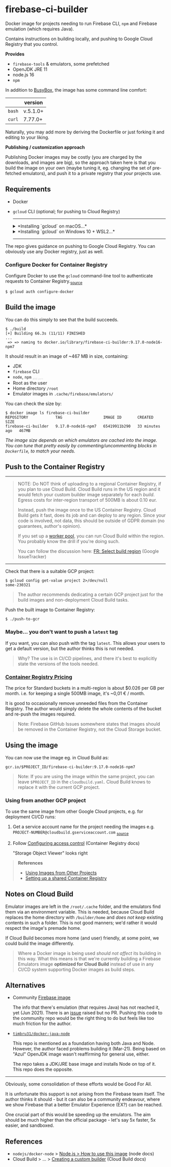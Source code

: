 # firebase-ci-builder

Docker image for projects needing to run Firebase CLI, `npm` and Firebase emulation (which requires Java).

Contains instructions on building locally, and pushing to Google Cloud Registry that you control.

**Provides**

- `firebase-tools` & emulators, some prefetched
- OpenJDK JRE 11
- node.js 16
- `npm`

In addition to [BusyBox](https://en.wikipedia.org/wiki/BusyBox), the image has some command line comfort:

||version|
|---|---|
|`bash`|v.5.1.0+|
|`curl`|7.77.0+|

Naturally, you may add more by deriving the Dockerfile or just forking it and editing to your liking.

**Publishing / customization approach**

Publishing Docker images may be costly (you are charged by the downloads, and images are big), so the approach taken here is that you build the image on your own (maybe tuning it, eg. changing the set of pre-fetched emulators), and push it to a private registry that *your* projects use.

## Requirements

- Docker
- `gcloud` CLI (optional; for pushing to Cloud Registry)

   --- 
   
   <details><summary>*Installing `gcloud` on macOS...*</summary>
      
   1. Download the package from [official installation page](https://cloud.google.com/sdk/docs/install)
   2. Extract in the downloads folder, but then..
   3. Move `google-cloud-sdk` to a location where you'd like it to remain (e.g. `~/bin`).
   
      When you run the install script, the software is installed *in place*. You cannot move it around any more.
      
   4. From here, you can follow the official instructions:
   
      `./google-cloud-sdk/install.sh`
   
      `./google-cloud-sdk/bin/gcloud init`
   
   To update: `gcloud components update`
   </details>

   <details><summary>*Installing `gcloud` on Windows 10 + WSL2...*</summary>

   ```
   $ apt-get install google-cloud-sdk
   ```
   
   >Note: This version may lack a bit behind, and doesn't have support for `gcloud components`, but should be enough.
   
   To update: `sudo apt-get upgrade google-cloud-sdk`
	</details>      

   ---

The repo gives guidance on pushing to Google Cloud Registry. You can obviously use any Docker registry, just as well.

### Configure Docker for Container Registry

Configure Docker to use the `gcloud` command-line tool to authenticate requests to Container Registry.<sub>[source](https://cloud.google.com/container-registry/docs/quickstart)</sub>

```
$ gcloud auth configure-docker
```

## Build the image

You can do this simply to see that the build succeeds.

```
$ ./build
[+] Building 66.3s (11/11) FINISHED                        
...
 => => naming to docker.io/library/firebase-ci-builder:9.17.0-node16-npm7
```

It should result in an image of ~467 <!-- was: ~461, ~473, ~482, ~496, ~533, ~557, ~706, ~679--> MB in size, containing:

- JDK
- `firebase` CLI
- `node`, `npm` <font color=lightgray><sub><sub><sup>and `yarn`</sup></sub></sub></font>
- Root as the user
- Home directory `/root`
- Emulator images in `.cache/firebase/emulators/`

You can check the size by:

```
$ docker image ls firebase-ci-builder
REPOSITORY            TAG                  IMAGE ID       CREATED          SIZE
firebase-ci-builder   9.17.0-node16-npm7   65419911b290   33 minutes ago   467MB
```

*The image size depends on which emulators are cached into the image. You can tune that pretty easily by commenting/uncommenting blocks in `Dockerfile`, to match your needs.*


## Push to the Container Registry

---

>NOTE: Do NOT think of uploading to a regional Container Registry, if you plan to use Cloud Build. Cloud Build runs in the US region and it would fetch your custom builder image separately for each *build*. Egress costs for inter-region transport of 500MB is about 0.10 eur.
>
>Instead, push the image once to the US Container Registry. Cloud Build gets it fast, does its job and can deploy to any region. Since your code is involved, not data, this should be outside of GDPR domain (no guarantees, author's opinion). 
>
>If you set up a [worker pool](https://cloud.google.com/sdk/gcloud/reference/alpha/builds/worker-pools/create), you can run Cloud Build within the region. You probably know the drill if you're doing such.
>
>You can follow the discussion here: [FR: Select build region](https://issuetracker.google.com/issues/63480105) (Google IssueTracker)

---

Check that there is a suitable GCP project:

```
$ gcloud config get-value project 2>/dev/null
some-230321
```

>The author recommends dedicating a certain GCP project just for the build images and non-deployment Cloud Build tasks.

Push the built image to Container Registry:

```
$ ./push-to-gcr
```

### Maybe... you don't want to push a `latest` tag

If you want, you can also push with the tag `latest`. This allows your users to get a default version, but the author thinks this is not needed.

>Why? The use is in CI/CD pipelines, and there it's best to explicitly state the versions of the tools needed.


### [Container Registry Pricing](https://cloud.google.com/container-registry/pricing)

The price for Standard buckets in a multi-region is about \$0.026 per GB per month.
i.e. for keeping a single 500MB image, it's ~0,01 € / month.

It is good to occasionally remove unneeded files from the Container Registry. The author would simply delete the whole contents of the bucket and re-push the images required.

>Note: Firebase GitHub Issues somewhere states that images should be removed in the Container Registry, not the Cloud Storage bucket.


## Using the image

You can now use the image eg. in Cloud Build as:

```
gcr.io/$PROJECT_ID/firebase-ci-builder:9.17.0-node16-npm7
```

>Note: If you are using the image within the same project, you can leave `$PROJECT_ID` in the `cloudbuild.yaml`. Cloud Build knows to replace it with the current GCP project.

### Using from another GCP project

To use the same image from other Google Cloud projects, e.g. for deployment CI/CD runs: 

1. Get a service account name for the project needing the images
   e.g. `PROJECT-NUMBER@cloudbuild.gserviceaccount.com`
   <sub>[source](https://cloud.google.com/container-registry/docs/access-control#gcp-permissions)</sub>
   
2. Follow [Configuring access control](https://cloud.google.com/container-registry/docs/access-control#granting_users_and_other_projects_access_to_a_registry) (Container Registry docs)

	"Storage Object Viewer" looks right

>**References**
>
>- [Using Images from Other Projects](https://cloud.google.com/deployment-manager/docs/configuration/using-images-from-other-projects-for-vm-instances)
>- [Setting up a shared Container Registry](https://cloud.google.com/ai-hub/docs/registry-setup)

<!-- tbd. If the instructions themselves are enough, disable the 'references'
-->


## Notes on Cloud Build 

Emulator images are left in the `/root/.cache` folder, and the emulators find them via an environment variable. This is needed, because Cloud Build replaces the home directory with `/builder/home` and *does not keep* existing contents in such a folder. This is not good manners; we'd rather it would respect the image's premade home.

If Cloud Build becomes more home (and user) friendly, at some point, we could build the image differently.

>Where a Docker image is being used *should not affect* its building in this way. What this means is that we're currently building a Firebase Emulators image **optimized for Cloud Build** instead of use in any CI/CD system supporting Docker images as build steps.


## Alternatives

- Community [Firebase image](https://github.com/GoogleCloudPlatform/cloud-builders-community/tree/master/firebase)

  The info that there's emulation (that requires Java) has not reached it, yet (Jun 2021). There is an [issue](https://github.com/GoogleCloudPlatform/cloud-builders-community/issues/441) raised but no PR. Pushing this code to the community repo would be the right thing to do but feels like too much friction for the author.

- [`timbru31/docker-java-node`](https://github.com/timbru31/docker-java-node)
 
  This repo is mentioned as a foundation having both Java and Node. However, the author faced problems building it (Mar-21). Being based on "Azul" OpenJDK image wasn't reaffirming for general use, either. 

  The repo takes a JDK/JRE base image and installs Node on top of it. This repo does the opposite.

---

Obviously, some consolidation of these efforts would be Good For All.

It is unfortunate this support is not arising from the Firebase team itself. The author thinks it should - but it can also be a community endeavour, where we show Firebase that a better Emulator Experience (EX?) can be reached.

One crucial part of this would be speeding up the emulators. The aim should be much higher than the official package - let's say 5x faster, 5x easier, and sandboxed.


## References

- `nodejs/docker-node` > [Node.js > How to use this image](https://github.com/nodejs/docker-node/blob/master/README.md#how-to-use-this-image) (node docs)
- Cloud Build > ... > [Creating a custom builder](https://cloud.google.com/build/docs/configuring-builds/use-community-and-custom-builders#creating_a_custom_builder) (Cloud Build docs)

